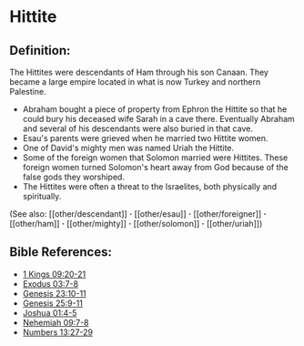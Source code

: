 # Hittite #

## Definition: ##

The Hittites were descendants of Ham through his son Canaan. They became a large empire located in what is now Turkey and northern Palestine.

* Abraham bought a piece of property from Ephron the Hittite so that he could bury his deceased wife Sarah in a cave there. Eventually Abraham and several of his descendants were also buried in that cave.
* Esau's parents were grieved when he married two Hittite women.
* One of David's mighty men was named Uriah the Hittite.
* Some of the foreign women that Solomon married were Hittites. These foreign women turned Solomon's heart away from God because of the false gods they worshiped.
* The Hittites were often a threat to the Israelites, both physically and spiritually.

(See also: [[other/descendant]] **·** [[other/esau]] **·** [[other/foreigner]] **·** [[other/ham]] **·** [[other/mighty]] **·** [[other/solomon]] **·** [[other/uriah]])

## Bible References: ##

* [1 Kings 09:20-21](en/tn/1ki/help/09/20)
* [Exodus 03:7-8](en/tn/exo/help/03/07)
* [Genesis 23:10-11](en/tn/gen/help/23/10)
* [Genesis 25:9-11](en/tn/gen/help/25/09)
* [Joshua 01:4-5](en/tn/jos/help/01/04)
* [Nehemiah 09:7-8](en/tn/neh/help/09/07)
* [Numbers 13:27-29](en/tn/num/help/13/27)